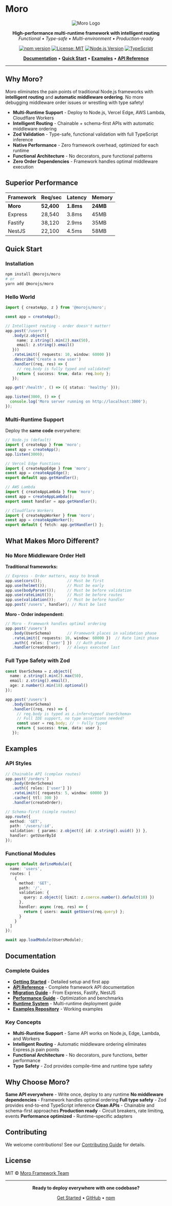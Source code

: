 # Moro

<div align="center">

![Moro Logo](https://img.shields.io/badge/MoroJS-2563eb?style=for-the-badge&logo=typescript&logoColor=white)

**High-performance multi-runtime framework with intelligent routing**
*Functional • Type-safe • Multi-environment • Production-ready*

[![npm version](https://badge.fury.io/js/@morojs%2Fmoro.svg)](https://badge.fury.io/js/@morojs%2Fmoro)
[![License: MIT](https://img.shields.io/badge/License-MIT-yellow.svg)](https://opensource.org/licenses/MIT)
[![Node.js Version](https://img.shields.io/badge/node-%3E%3D18.0.0-brightgreen)](https://nodejs.org/)
[![TypeScript](https://img.shields.io/badge/TypeScript-Ready-blue)](https://www.typescriptlang.org/)

[**Documentation**](./docs/) • [**Quick Start**](#quick-start) • [**Examples**](#examples) • [**API Reference**](./docs/API.md)

</div>

---

## Why Moro?

Moro eliminates the pain points of traditional Node.js frameworks with **intelligent routing** and **automatic middleware ordering**. No more debugging middleware order issues or wrestling with type safety!

- **Multi-Runtime Support** - Deploy to Node.js, Vercel Edge, AWS Lambda, Cloudflare Workers
- **Intelligent Routing** - Chainable + schema-first APIs with automatic middleware ordering
- **Zod Validation** - Type-safe, functional validation with full TypeScript inference
- **Native Performance** - Zero framework overhead, optimized for each runtime
- **Functional Architecture** - No decorators, pure functional patterns
- **Zero Order Dependencies** - Framework handles optimal middleware execution

## Superior Performance

| Framework | Req/sec | Latency | Memory |
|-----------|---------|---------|--------|
| **Moro**  | **52,400** | **1.8ms** | **24MB** |
| Express   | 28,540  | 3.8ms   | 45MB   |
| Fastify   | 38,120  | 2.9ms   | 35MB   |
| NestJS    | 22,100  | 4.5ms   | 58MB   |

## Quick Start

### Installation

```bash
npm install @morojs/moro
# or
yarn add @morojs/moro
```

### Hello World

```typescript
import { createApp, z } from '@morojs/moro';

const app = createApp();

// Intelligent routing - order doesn't matter!
app.post('/users')
   .body(z.object({
     name: z.string().min(2).max(50),
     email: z.string().email()
   }))
   .rateLimit({ requests: 10, window: 60000 })
   .describe('Create a new user')
   .handler((req, res) => {
     // req.body is fully typed and validated!
     return { success: true, data: req.body };
   });

app.get('/health', () => ({ status: 'healthy' }));

app.listen(3000, () => {
  console.log('Moro server running on http://localhost:3000');
});
```

### Multi-Runtime Support

Deploy the **same code** everywhere:

```typescript
// Node.js (default)
import { createApp } from 'moro';
const app = createApp();
app.listen(3000);

// Vercel Edge Functions
import { createAppEdge } from 'moro';
const app = createAppEdge();
export default app.getHandler();

// AWS Lambda
import { createAppLambda } from 'moro';
const app = createAppLambda();
export const handler = app.getHandler();

// Cloudflare Workers
import { createAppWorker } from 'moro';
const app = createAppWorker();
export default { fetch: app.getHandler() };
```

## What Makes Moro Different?

### **No More Middleware Order Hell**

**Traditional frameworks:**
```typescript
// Express - Order matters, easy to break
app.use(cors());           // Must be first
app.use(helmet());         // Must be early
app.use(bodyParser());     // Must be before validation
app.use(rateLimit());      // Must be before routes
app.use(validation());     // Must be before handler
app.post('/users', handler); // Must be last
```

**Moro - Order independent:**
```typescript
// Moro - Framework handles optimal ordering
app.post('/users')
   .body(UserSchema)       // Framework places in validation phase
   .rateLimit({ requests: 10, window: 60000 })  // Rate limit phase
   .auth({ roles: ['user'] })  // Auth phase
   .handler(createUser);   // Always executed last
```

### **Full Type Safety with Zod**

```typescript
const UserSchema = z.object({
  name: z.string().min(2).max(50),
  email: z.string().email(),
  age: z.number().min(18).optional()
});

app.post('/users')
   .body(UserSchema)
   .handler((req, res) => {
     // req.body is typed as z.infer<typeof UserSchema>
     // Full IDE support, no type assertions needed!
     const user = req.body; // ✨ Fully typed
     return { success: true, data: user };
   });
```

## Examples

### API Styles

```typescript
// Chainable API (complex routes)
app.post('/orders')
   .body(OrderSchema)
   .auth({ roles: ['user'] })
   .rateLimit({ requests: 5, window: 60000 })
   .cache({ ttl: 300 })
   .handler(createOrder);

// Schema-first (simple routes)
app.route({
  method: 'GET',
  path: '/users/:id',
  validation: { params: z.object({ id: z.string().uuid() }) },
  handler: getUserById
});
```

### Functional Modules

```typescript
export default defineModule({
  name: 'users',
  routes: [
    {
      method: 'GET',
      path: '/',
      validation: {
        query: z.object({ limit: z.coerce.number().default(10) })
      },
      handler: async (req, res) => {
        return { users: await getUsers(req.query) };
      }
    }
  ]
});

await app.loadModule(UsersModule);
```

## Documentation

### **Complete Guides**
- [**Getting Started**](./docs/GETTING_STARTED.md) - Detailed setup and first app
- [**API Reference**](./docs/API.md) - Complete framework API documentation
- [**Migration Guide**](./docs/MIGRATION.md) - From Express, Fastify, NestJS
- [**Performance Guide**](./docs/PERFORMANCE.md) - Optimization and benchmarks
- [**Runtime System**](./docs/RUNTIME.md) - Multi-runtime deployment guide
- [**Examples Repository**](../MoroJS%20Examples/) - Working examples

### **Key Concepts**
- **Multi-Runtime Support** - Same API works on Node.js, Edge, Lambda, and Workers
- **Intelligent Routing** - Automatic middleware ordering eliminates Express.js pain points
- **Functional Architecture** - No decorators, pure functions, better performance
- **Type Safety** - Zod provides compile-time and runtime type safety

## Why Choose Moro?

**Same API everywhere** - Write once, deploy to any runtime
**No middleware dependencies** - Framework handles optimal ordering
**Full type safety** - Zod provides end-to-end TypeScript inference
**Clean APIs** - Chainable and schema-first approaches
**Production ready** - Circuit breakers, rate limiting, events
**Performance optimized** - Runtime-specific adapters

## Contributing

We welcome contributions! See our [Contributing Guide](./docs/CONTRIBUTING.md) for details.

## License

MIT © [Moro Framework Team](https://morojs.com)

---

<div align="center">

**Ready to deploy everywhere with one codebase?**

[Get Started](./docs/GETTING_STARTED.md) • [GitHub](https://github.com/Moro-JS/moro) • [npm](https://www.npmjs.com/package/@morojs/moro)

</div>
